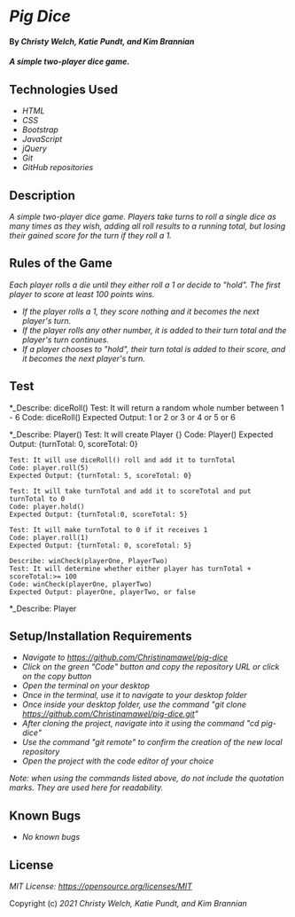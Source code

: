 # _Pig Dice_

#### By _**Christy Welch, Katie Pundt, and Kim Brannian**_

#### _A simple two-player dice game._

## Technologies Used

* _HTML_
* _CSS_
* _Bootstrap_
* _JavaScript_
* _jQuery_
* _Git_
* _GitHub repositories_

## Description

_A simple two-player dice game. Players take turns to roll a single dice as many times as they wish, adding all roll results to a running total, but losing their gained score for the turn if they roll a 1._

## Rules of the Game
_Each player rolls a die until they either roll a 1 or decide to "hold". The first player to score at least 100 points wins._
* _If the player rolls a 1, they score nothing and it becomes the next player's turn._
* _If the player rolls any other number, it is added to their turn total and the player's turn continues._
* _If a player chooses to "hold", their turn total is added to their score, and it becomes the next player's turn._

## Test

  *_Describe: diceRoll()
    Test: It will return a random whole number between 1 - 6
    Code: diceRoll()
    Expected Output: 1 or 2 or 3 or 4 or 5 or 6

  *_Describe: Player()
    Test: It will create Player {}
    Code: Player()
    Expected Output: {turnTotal: 0, scoreTotal: 0}

    Test: It will use diceRoll() roll and add it to turnTotal
    Code: player.roll(5)
    Expected Output: {turnTotal: 5, scoreTotal: 0}

    Test: It will take turnTotal and add it to scoreTotal and put turnTotal to 0
    Code: player.hold()
    Expected Output: {turnTotal:0, scoreTotal: 5}

    Test: It will make turnTotal to 0 if it receives 1
    Code: player.roll(1)
    Expected Output: {turnTotal: 0, scoreTotal: 5}    

    Describe: winCheck(playerOne, PlayerTwo) 
    Test: It will determine whether either player has turnTotal + scoreTotal:>= 100
    Code: winCheck(playerOne, playerTwo)
    Expected Output: playerOne, playerTwo, or false

  *_Describe: Player



## Setup/Installation Requirements

* _Navigate to https://github.com/Christinamawel/pig-dice_
* _Click on the green "Code" button and copy the repository URL or click on the copy button_
* _Open the terminal on your desktop_
* _Once in the terminal, use it to navigate to your desktop folder_
* _Once inside your desktop folder, use the command "git clone https://github.com/Christinamawel/pig-dice.git"_
* _After cloning the project, navigate into it using the command "cd pig-dice"_
* _Use the command "git remote" to confirm the creation of the new local repository_
* _Open the project with the code editor of your choice_

_Note: when using the commands listed above, do not include the quotation marks. They are used here for readability._

## Known Bugs

* _No known bugs_

## License

_MIT License: https://opensource.org/licenses/MIT_

Copyright (c) _2021_ _Christy Welch, Katie Pundt, and Kim Brannian_